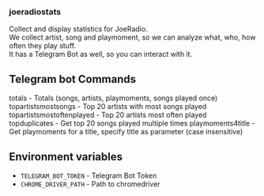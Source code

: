 ### joeradiostats

Collect and display statistics for JoeRadio.  
We collect artist, song and playmoment, so we can analyze what, who, how often they play stuff.  
It has a Telegram Bot as well, so you can interact with it.

## Telegram bot Commands

totals - Totals (songs, artists, playmoments, songs played once)
topartistsmostsongs - Top 20 artists with most songs played  
topartistsmostoftenplayed - Top 20 artists most often played  
topduplicates - Get top 20 songs played multiple times
playmoments4title - Get playmoments for a title, specify title as parameter (case insensitive)

## Environment variables

- `TELEGRAM_BOT_TOKEN` - Telegram Bot Token
- `CHROME_DRIVER_PATH` - Path to chromedriver
